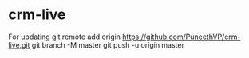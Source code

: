 # crm-live



For updating
git remote add origin https://github.com/PuneethVP/crm-live.git
git branch -M master
git push -u origin master
